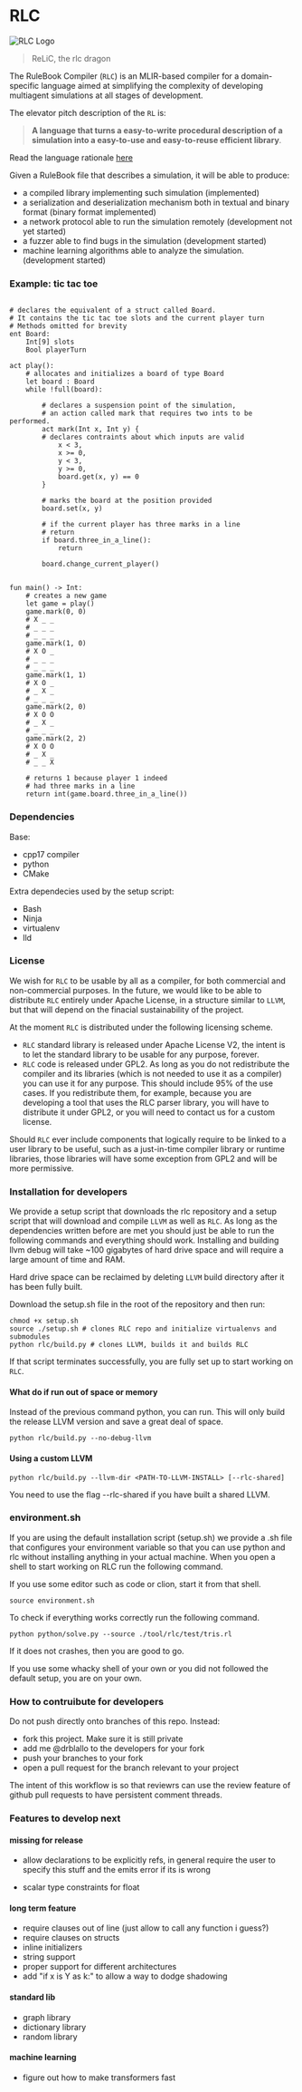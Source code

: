 # RLC

![RLC Logo](./imgs/RLC_logo.png)
> ReLiC, the rlc dragon

The RuleBook Compiler (`RLC`) is an MLIR-based compiler for a domain-specific language aimed at simplifying the complexity of developing multiagent simulations at all stages of development.

The elevator pitch description of the `RL` is:
> **A language that turns a easy-to-write procedural description of a simulation into a easy-to-use and easy-to-reuse efficient library**.

Read the language rationale [here](./docs/rationale.md)

Given a RuleBook file that describes a simulation, it will be able to produce:
* a compiled library implementing such simulation (implemented)
* a serialization and deserialization mechanism both in textual and binary format (binary format implemented)
* a network protocol able to run the simulation remotely (development not yet started)
* a fuzzer able to find bugs in the simulation (development started)
* machine learning algorithms able to analyze the simulation. (development started)

### Example: tic tac toe
```

# declares the equivalent of a struct called Board.
# It contains the tic tac toe slots and the current player turn
# Methods omitted for brevity
ent Board:
	Int[9] slots
	Bool playerTurn

act play():
	# allocates and initializes a board of type Board
	let board : Board
	while !full(board):

		# declares a suspension point of the simulation,
		# an action called mark that requires two ints to be performed.
		act mark(Int x, Int y) {
		# declares contraints about which inputs are valid
			x < 3,
			x >= 0,
			y < 3,
			y >= 0,
			board.get(x, y) == 0
		}

		# marks the board at the position provided
		board.set(x, y)

		# if the current player has three marks in a line
		# return
		if board.three_in_a_line():
			return

		board.change_current_player()


fun main() -> Int:
	# creates a new game
	let game = play()
	game.mark(0, 0)
	# X _ _
	# _ _ _
	# _ _ _
	game.mark(1, 0)
	# X O _
	# _ _ _
	# _ _ _
	game.mark(1, 1)
	# X O _
	# _ X _
	# _ _ _
	game.mark(2, 0)
	# X O O
	# _ X _
	# _ _ _
	game.mark(2, 2)
	# X O O
	# _ X _
	# _ _ X

	# returns 1 because player 1 indeed
	# had three marks in a line
	return int(game.board.three_in_a_line())
```

### Dependencies
Base:
* cpp17 compiler
* python
* CMake

Extra dependecies used by the setup script:
* Bash
* Ninja
* virtualenv
* lld

### License

We wish for `RLC` to be usable by all as a compiler, for both commercial and non-commercial purposes.
In the future, we would like to be able to distribute `RLC` entirely under Apache License, in a structure similar to `LLVM`, but that will depend on the finacial sustainability of the project.

At the moment `RLC` is distributed under the following licensing scheme.

* `RLC` standard library is released under Apache License V2, the intent is to let the standard library to be usable for any purpose, forever.
* `RLC` code is released under GPL2. As long as you do not redistribute the compiler and its libraries (which is not needed to use it as a compiler) you can use it for any purpose. This should include 95% of the use cases. If you redistribute them, for example, because you are developing a tool that uses the RLC parser library, you will have to distribute it under GPL2, or you will need to contact us for a custom license.

Should `RLC` ever include components that logically require to be linked to a user library to be useful, such as a just-in-time compiler library or runtime libraries, those libraries will have some exception from GPL2 and will be more permissive.


### Installation for developers

We provide a setup script that downloads the rlc repository and a setup script that will download and compile `LLVM` as well as `RLC`. As long as the dependencies written before are met you should just be able to run the following commands and everything should work. Installing and building llvm debug will take ~100 gigabytes of hard drive space and will require a large amount of time and RAM.

Hard drive space can be reclaimed by deleting `LLVM` build directory after it has been fully built.

Download the setup.sh file in the root of the repository and then run:
```
chmod +x setup.sh
source ./setup.sh # clones RLC repo and initialize virtualenvs and submodules
python rlc/build.py # clones LLVM, builds it and builds RLC
```

If that script terminates successfully, you are fully set up to start working on `RLC`.

#### What do if run out of space or memory
Instead of the previous command python, you can run. This will only build the release LLVM version and save a great deal of space.
```
python rlc/build.py --no-debug-llvm
```

#### Using a custom LLVM
```
python rlc/build.py --llvm-dir <PATH-TO-LLVM-INSTALL> [--rlc-shared]
```

You need to use the flag --rlc-shared if you have built a shared LLVM.

### environment.sh
If you are using the default installation script (setup.sh) we provide a .sh file that configures your environment variable so that you can use python and rlc without installing anything in your actual machine.
When you open a shell to start working on RLC run the following command.

If you use some editor such as code or clion, start it from that shell.

```
source environment.sh
```

To check if everything works correctly run the following command.
```
python python/solve.py --source ./tool/rlc/test/tris.rl
```
If it does not crashes, then you are good to go.

If you use some whacky shell of your own or you did not followed the default setup, you are on your own.


### How to contruibute for developers
Do not push directly onto branches of this repo. Instead:
* fork this project. Make sure it is still private
* add me @drblallo to the developers for your fork
* push your branches to your fork
* open a pull request for the branch relevant to your project

The intent of this workflow is so that reviewrs can use the review feature of github pull requests to have persistent comment threads.


### Features  to develop next

#### missing for release
* allow declarations to be explicitly refs, in general require the user to specify this stuff and the emits error if its is wrong

* scalar type constraints for float

#### long term feature
* require clauses out of line (just allow to call any function i guess?)
* require clauses on structs
* inline initializers
* string support
* proper support for different architectures
* add "if x is Y as k:" to allow a way to dodge shadowing

#### standard lib
* graph library
* dictionary library
* random library

#### machine learning
* figure out how to make transformers fast
